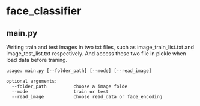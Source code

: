 # face_classifier

## main.py
Writing train and test images in two txt files, such as image_train_list.txt and image_test_list.txt respectively. And access these two file in pickle when load data before traning. 
```
usage: main.py [--folder_path] [--mode] [--read_image]

optional arguments:
  --folder_path          choose a image folde
  --mode                 train or test
  --read_image           choose read_data or face_encoding
```
